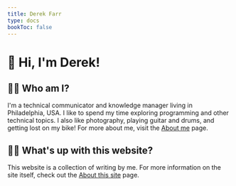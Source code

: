 ```yaml
---
title: Derek Farr
type: docs
bookToc: false
---
```

# 👋  Hi, I'm Derek!

## 💁‍♂️ Who am I?

I'm a technical communicator and knowledge manager living in Philadelphia, USA. I like to spend my time exploring programming and other technical topics. I also like photography, playing guitar and drums, and getting lost on my bike! For more about me, visit the [About me](https://derekfarr.com/docs/about/about-me) page.

## 👨‍💻 What's up with this website?

This website is a collection of writing by me. For more information on the site itself, check out the [About this site](https://derekfarr.com/docs/about/about-this-site) page.